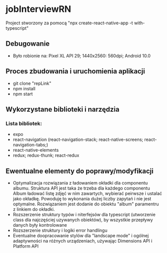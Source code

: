 # jobInterviewRN
Project stworzony za pomocą "npx create-react-native-app -t with-typescript"
## Debugowanie
- Było robionie na: Pixel XL API 29; 1440x2560: 560dpi; Android 10.0
## Proces zbudowania i uruchomienia aplikacji
- git clone "repLink"
- npm install
- npm start
## Wykorzystane biblioteki i narzędzia
### Lista bibliotek:
- expo
- react-navigation (react-navigation-stack; react-native-screens; react-navigation-tabs;)
- react-native-elements
- redux; redux-thunk; react-redux
## Ewentualne elementy do poprawy/modyfikacji
- Optymalizacja rozwiązania z ładowaniem okładki dla componentu albumu. Struktura API jest taka że trzeba dla każdego componentu Album ładować listę zdjęć w nim zawartych, wybierać 
peirwsze i ustalać jako okładkę. Powoduję to wykonania dużej liczby zapytań i nie jest optymalne. Rozwiązaniem jest dodanie do obiektu "album" paramentru z linkiem do okładki.
- Rozszerzenie struktury typów i niterfejsów dla typescript (utworzenie class dla najczęściej uzywanych obiektów), by wszystkie przepływy danych były kontrolowane
- Rozszerzenie struktury i logiki error handlingu
- Eventualne doopracowanie stylów dla "landscape mode" i ogólnej adaptywności na różnych urządzeniach, używając Dimensions API i Platform API
